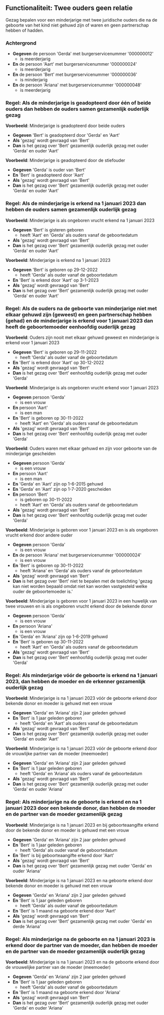## Functionaliteit: Twee ouders geen relatie

Gezag bepalen voor een minderjarige met twee juridische ouders die na de geboorte van het kind niet gehuwd zijn of waren en geen partnerschap hebben of hadden.

### Achtergrond

- **Gegeven** de persoon 'Gerda' met burgerservicenummer '000000012'
  - is meerderjarig
- **En** de persoon 'Aart' met burgerservicenummer '000000024'
  - is meerderjarig
- **En** de persoon 'Bert' met burgerservicenummer '000000036'
  - is minderjarig
- **En** de persoon 'Ariana' met burgerservicenummer '000000048'
  - is meerderjarig

### Regel: Als de minderjarige is geadopteerd door één of beide ouders dan hebben de ouders samen gezamenlijk ouderlijk gezag

**Voorbeeld**: Minderjarige is geadopteerd door beide ouders

- **Gegeven** 'Bert' is geadopteerd door 'Gerda' en 'Aart'
- **Als** 'gezag' wordt gevraagd van 'Bert'
- **Dan** is het gezag over 'Bert' gezamenlijk ouderlijk gezag met ouder 'Gerda' en ouder 'Aart'

**Voorbeeld**: Minderjarige is geadopteerd door de stiefouder

- **Gegeven** 'Gerda' is ouder van 'Bert'
- **En** 'Bert' is geadopteerd door 'Aart'
- **Als** 'gezag' wordt gevraagd van 'Bert'
- **Dan** is het gezag over 'Bert' gezamenlijk ouderlijk gezag met ouder 'Gerda' en ouder 'Aart'

### Regel: Als de minderjarige is erkend na 1 januari 2023 dan hebben de ouders samen gezamenlijk ouderlijk gezag

**Voorbeeld**: Minderjarige is als ongeboren vrucht erkend na 1 januari 2023

- **Gegeven** 'Bert' is gisteren geboren
  - heeft 'Aart' en 'Gerda' als ouders vanaf de geboortedatum
- **Als** 'gezag' wordt gevraagd van 'Bert'
- **Dan** is het gezag over 'Bert' gezamenlijk ouderlijk gezag met ouder 'Gerda' en ouder 'Aart'

**Voorbeeld**: Minderjarige is erkend na 1 januari 2023

- **Gegeven** 'Bert' is geboren op 29-12-2022
  - heeft 'Gerda' als ouder vanaf de geboortedatum
- **En** 'Bert' is erkend door 'Aart' op 3-1-2023
- **Als** 'gezag' wordt gevraagd van 'Bert'
- **Dan** is het gezag over 'Bert' gezamenlijk ouderlijk gezag met ouder 'Gerda' en ouder 'Aart'

### Regel: Als de ouders na de geboorte van minderjarige niet met elkaar gehuwd zijn (geweest) en geen partnerschap hebben (gehad) en de minderjarige is erkend voor 1 januari 2023 dan heeft de geboortemoeder eenhoofdig ouderlijk gezag

**Voorbeeld**: Ouders zijn nooit met elkaar gehuwd geweest en minderjarige is erkend voor 1 januari 2023

- **Gegeven** 'Bert' is geboren op 29-11-2022
  - heeft 'Gerda' als ouder vanaf de geboortedatum
- **En** 'Bert' is erkend door 'Aart' op 30-12-2022
- **Als** 'gezag' wordt gevraagd van 'Bert'
- **Dan** is het gezag over 'Bert' eenhoofdig ouderlijk gezag met ouder 'Gerda'

**Voorbeeld**: Minderjarige is als ongeboren vrucht erkend voor 1 januari 2023

- **Gegeven** persoon 'Gerda'
  - is een vrouw
- **En** persoon 'Aart'
  - is een man
- **En** 'Bert' is geboren op 30-11-2022
  - heeft 'Aart' en 'Gerda' als ouders vanaf de geboortedatum
- **Als** 'gezag' wordt gevraagd van 'Bert'
- **Dan** is het gezag over 'Bert' eenhoofdig ouderlijk gezag met ouder 'Gerda'

**Voorbeeld**: Ouders waren met elkaar gehuwd en zijn voor geboorte van de minderjarige gescheiden

- **Gegeven** persoon 'Gerda'
  - is een vrouw
- **En** persoon 'Aart'
  - is een man
- **En** 'Gerda' en 'Aart' zijn op 1-6-2015 gehuwd
- **En** 'Gerda' en 'Aart' zijn op 1-7-2020 gescheiden
- **En** persoon 'Bert'
  - is geboren op 30-11-2022
  - heeft 'Aart' en 'Gerda' als ouders vanaf de geboortedatum
- **Als** 'gezag' wordt gevraagd van 'Bert'
- **Dan** is het gezag over 'Bert' eenhoofdig ouderlijk gezag met ouder 'Gerda'

**Voorbeeld**: Minderjarige is geboren voor 1 januari 2023 en is als ongeboren vrucht erkend door andere ouder

- **Gegeven** persoon 'Gerda'
  - is een vrouw
- **En** de persoon 'Ariana' met burgerservicenummer '000000024'
  - is een vrouw
- **En** 'Bert' is geboren op 30-11-2022
  - heeft 'Ariana' en 'Gerda' als ouders vanaf de geboortedatum
- **Als** 'gezag' wordt gevraagd van 'Bert'
- **Dan** is het gezag over 'Bert' niet te bepalen met de toelichting 'gezag kan niet worden bepaald omdat niet kan worden vastgesteld welke ouder de geboortemoeder is.'

**Voorbeeld**: Minderjarige is geboren voor 1 januari 2023 in een huwelijk van twee vrouwen en is als ongeboren vrucht erkend door de bekende donor

- **Gegeven** persoon 'Gerda'
  - is een vrouw
- **En** persoon 'Ariana'
  - is een vrouw
- **En** 'Gerda' en 'Ariana' zijn op 1-6-2019 gehuwd
- **En** 'Bert' is geboren op 30-11-2022
  - heeft 'Aart' en 'Gerda' als ouders vanaf de geboortedatum
- **Als** 'gezag' wordt gevraagd van 'Bert'
- **Dan** is het gezag over 'Bert' eenhoofdig ouderlijk gezag met ouder 'Gerda'

### Regel: Als minderjarige vóór de geboorte is erkend na 1 januari 2023, dan hebben de moeder en de erkenner gezamenlijk ouderlijk gezag

**Voorbeeld**: Minderjarige is na 1 januari 2023 vóór de geboorte erkend door bekende donor en moeder is gehuwd met een vrouw

- **Gegeven** 'Gerda' en 'Ariana' zijn 2 jaar geleden gehuwd
- **En** 'Bert' is 1 jaar geleden geboren
  - heeft 'Gerda' en 'Aart' als ouders vanaf de geboortedatum
- **Als** 'gezag' wordt gevraagd van 'Bert'
- **Dan** is het gezag over 'Bert' gezamenlijk ouderlijk gezag met ouder 'Gerda' en ouder 'Aart'

**Voorbeeld**: Minderjarige is na 1 januari 2023 vóór de geboorte erkend door de vrouwlijke partner van de moeder (meemoeder)

- **Gegeven** 'Gerda' en 'Ariana' zijn 2 jaar geleden gehuwd
- **En** 'Bert' is 1 jaar geleden geboren
  - heeft 'Gerda' en 'Ariana' als ouders vanaf de geboortedatum
- **Als** 'gezag' wordt gevraagd van 'Bert'
- **Dan** is het gezag over 'Bert' gezamenlijk ouderlijk gezag met ouder 'Gerda' en ouder 'Ariana'

### Regel: Als minderjarige na de geboorte is erkend en na 1 januari 2023 door een bekende donor, dan hebben de moeder en de partner van de moeder gezamenlijk gezag

**Voorbeeld**: Minderjarige is na 1 januari 2023 en bij geboorteaangifte erkend door de bekende donor en moeder is gehuwd met een vrouw

- **Gegeven** 'Gerda' en 'Ariana' zijn 2 jaar geleden gehuwd
- **En** 'Bert' is 1 jaar geleden geboren
  - heeft 'Gerda' als ouder vanaf de geboortedatum
- **En** 'Bert' is bij geboorteaangifte erkend door 'Aart'
- **Als** 'gezag' wordt gevraagd van 'Bert'
- **Dan** is het gezag over 'Bert' gezamenlijk gezag met ouder 'Gerda' en ouder 'Ariana'

**Voorbeeld**: Minderjarige is na 1 januari 2023 en na geboorte erkend door bekende donor en moeder is gehuwd met een vrouw

- **Gegeven** 'Gerda' en 'Ariana' zijn 2 jaar geleden gehuwd
- **En** 'Bert' is 1 jaar geleden geboren
  - heeft 'Gerda' als ouder vanaf de geboortedatum
- **En** 'Bert' is 1 maand na geboorte erkend door 'Aart'
- **Als** 'gezag' wordt gevraagd van 'Bert'
- **Dan** is het gezag over 'Bert' gezamenlijk gezag met ouder 'Gerda' en derde 'Ariana'

### Regel: Als minderjarige na de geboorte en na 1 januari 2023 is erkend door de partner van de moeder, dan hebben de moeder en de partner van de moeder gezamenlijk ouderlijk gezag

**Voorbeeld**: Minderjarige is na 1 januari 2023 en na de geboorte erkend door de vrouwelijke partner van de moeder (meemoeder)

- **Gegeven** 'Gerda' en 'Ariana' zijn 2 jaar geleden gehuwd
- **En** 'Bert' is 1 jaar geleden geboren
  - heeft 'Gerda' als ouder vanaf de geboortedatum
- **En** 'Bert' is 1 maand na geboorte erkend door 'Ariana'
- **Als** 'gezag' wordt gevraagd van 'Bert'
- **Dan** is het gezag over 'Bert' gezamenlijk ouderlijk gezag met ouder 'Gerda' en ouder 'Ariana'

